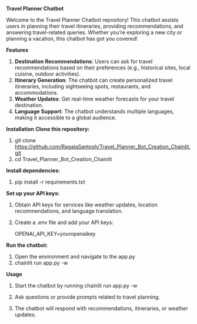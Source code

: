 **Travel Planner Chatbot**


Welcome to the Travel Planner Chatbot repository! This chatbot assists users in planning their travel itineraries, providing recommendations, and answering travel-related queries. Whether you’re exploring a new city or planning a vacation, this chatbot has got you covered!

**Features**

1. **Destination Recommendations**: Users can ask for travel recommendations based on their preferences (e.g., historical sites, local cuisine, outdoor activities).
2. **Itinerary Generation**: The chatbot can create personalized travel itineraries, including sightseeing spots, restaurants, and accommodations.
3. **Weather Updates**: Get real-time weather forecasts for your travel destination.
4. **Language Support**: The chatbot understands multiple languages, making it accessible to a global audience.
   
**Installation**
**Clone this repository:**

1. git clone https://github.com/RagalaSantosh/Travel_Planner_Bot_Creation_Chainlit.git
2. cd Travel_Planner_Bot_Creation_Chainlit


**Install dependencies:**
1. pip install -r requirements.txt

**Set up your API keys:**
1. Obtain API keys for services like weather updates, location recommendations, and language translation.

2. Create a .env file and add your API keys:

    OPENAI_API_KEY=youropenaikey

**Run the chatbot:**

1. Open the environment and navigate to the app.py
2. chainlit run app.py -w

**Usage**

1. Start the chatbot by running chainlit run app.py -w
   
2. Ask questions or provide prompts related to travel planning.
3. The chatbot will respond with recommendations, itineraries, or weather updates.
